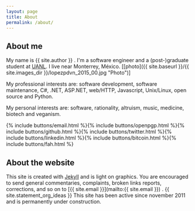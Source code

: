 ```yaml
---
layout: page
title: About
permalink: /about/
---
```


## About me

My name is {{ site.author }} .  I'm a software engineer and a (post-)graduate
student at [UANL](http://www.uanl.mx "UANL").  I live near Monterrey, México.
[[photo]({{ site.baseurl }}/{{ site.images_dir }}/lopezpdvn_2015_00.jpg "Photo")]

My professional interests are: software development, software maintenance, C#,
.NET, ASP.NET, web/HTTP, Javascript, Unix/Linux, open source and Python.

My personal interests are: software, rationality, altruism, music, medicine,
biotech and veganism.

{% include buttons/email.html %}{% include buttons/openpgp.html %}{% include buttons/github.html %}{% include buttons/twitter.html %}{% include buttons/linkedin.html %}{% include buttons/bitcoin.html %}{% include buttons/fah.html %}

## About the website

This site is created with [Jekyll](http://jekyllrb.com) and is light on
graphics.  You are encouraged to send general commentaries, complaints, broken
links reports, corrections, and so on to 
[{{ site.email }}](mailto:{{ site.email }}) .  {{ site.statement_org_ideas }} This site has been active since november 2011 and is permanently under construction.
